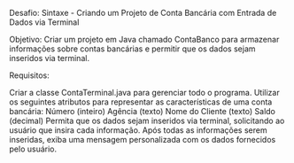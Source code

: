 Desafio: Sintaxe - Criando um Projeto de Conta Bancária com Entrada de Dados via Terminal

Objetivo:
Criar um projeto em Java chamado ContaBanco para armazenar informações sobre contas bancárias e permitir que os dados sejam inseridos via terminal.

Requisitos:

Criar a classe ContaTerminal.java para gerenciar todo o programa.
Utilizar os seguintes atributos para representar as características de uma conta bancária:
Número (inteiro)
Agência (texto)
Nome do Cliente (texto)
Saldo (decimal)
Permita que os dados sejam inseridos via terminal, solicitando ao usuário que insira cada informação.
Após todas as informações serem inseridas, exiba uma mensagem personalizada com os dados fornecidos pelo usuário.
